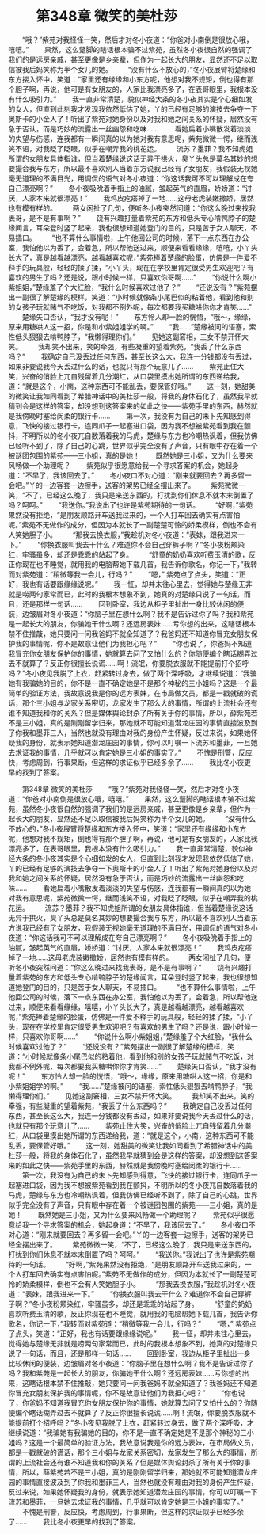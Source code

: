 # 　　第348章 微笑的美杜莎
　　“哦？”紫苑对我怪怪一笑，然后才对冬小夜道：“你爸对小南倒是很放心哦，嘻嘻。”
　　果然，这么蹩脚的瞎话根本骗不过紫苑，虽然冬小夜很自然的强调了我们的是远房亲戚，甚至更像是乡亲辈，但作为一起长大的朋友，显然还不足以取信被我后妈笑称为半个女儿的她。
　　“没有什么不放心的，”冬小夜展臂将楚缘和东方搂入怀中，笑道：“家里还有缘缘和小东方呢，他想对我不规矩，倒也得有那个胆子啊，再说，他可是有女朋友的，人家比我漂亮多了，在表哥眼里，我根本没有什么吸引力。”
　　我一直非常清楚，貌似神经大条的冬小夜其实是个心细如发的女人，但直到此刻我才发现我依然低估了她，丫的已经有足够的演技去争夺一下奥斯卡的小金人了！听出了紫苑对她身份以及对我和她之间关系的怀疑，居然没有急于否认，而是巧妙的流露出一丝幽怨和吃味……
　　看她扁着小嘴散发着淡淡的失望与伤感，连我都有一瞬间真的以为她对我有意思呢，紫苑微微一愕，继而浅笑不语，对我眨了眨眼，似乎在嘲弄我的桃花运。
　　流苏？墨菲？我不知虎姐所谓的女朋友具体指谁，但当着楚缘说这话无异于拱火，臭丫头总是莫名其妙的想要撮合我与东方，所以最不喜欢别人当着东方说我已经有了女朋友，我假装无视她毫无道理的不满目光，用调侃的语气对冬小夜道：“你这话我可不可以理解成在夸自己漂亮啊？”
　　冬小夜吸吮着手指上的油腻，皱起英气的直眉，娇娇道：“讨厌，人家本来就很漂亮！”
　　我鸡皮疙瘩掉了一地……这母老虎装嫩撒娇，居然也有模有样的。
　　两女闲扯了几句，便听冬小夜突然问道：“你这么晚过来找我表哥，是不是有事啊？”
　　饶有兴趣打量着紫苑的东方和低头专心啃鸭脖子的楚缘闻言，耳朵登时竖了起来，我也很想知道她登门的目的，只是苦于女人聊天，不易插口。
　　“也不算什么事情啦，上午他回公司的时候，落下一点东西在办公室，我怕他以为丢了，会着急，所以帮他送过来，顺便来看看缘缘，嘻嘻，小丫头长大了，真是越看越漂亮，越看越喜欢呢，”紫苑捧着楚缘的脸蛋，仿佛是一件爱不释手的玩具般，轻轻的揉了揉，“小丫头，现在在学校里肯定很受男生欢迎吧？有喜欢的男生了吗？还是说，跟小时候一样，只喜欢你哥啊……”
　　“你说什么啊小紫姐姐，”楚缘羞了个大红脸，“我什么时候喜欢过他了？”
　　“还说没有？”紫苑摆出一副很了解楚缘的模样，笑道：“小时候就像条小尾巴似的粘着他，看到他和别的女孩子玩就赌气不吃饭，对我都不例外呢，每次都要我买糖哄你你才肯笑……”
　　楚缘矢口否认，“我才没有呢！”
　　东方怜人却一脸的恍悟，“哦～，缘缘，原来用糖哄人这一招，你是和小紫姐姐学的啊。”
　　“我……”楚缘被问的语塞，索性低头狠狠去啃鸭脖子，“我懒得理你们。”
　　见她这副窘相，三女不禁开怀大笑。
　　我却笑不出来，笑的牵强，有些凝重的望着紫苑，“我丢了什么东西吗？”
　　我确定自己没丢过任何东西，甚至长这么大，我连一分钱都没有丢过，如果非要说我今天丢过什么的话，也就只有那个玩意儿了……
　　紫苑止住大笑，兴奋的俏脸上兀自残留着几分潮红，从口袋里摸出她所谓的东西递给我，道：“就是这个，小南，这种东西可不能乱丢，要保管好哦。”
　　这一刻，她甜美的微笑让我如同看到了希腊神话中的美杜莎一般，将我的身体石化了，虽然我早就猜到会是这样的答案，却没想到这答案来的如此之快——紫苑手里的东西，赫然就是我傍晚时塞给闵柔的银行卡……
　　第一次，我没有为自己的未卜先知感到得意，飞快的接过银行卡，连同爪子一起塞进口袋，因为我不想被紫苑看到我在颤抖，不明所以的冬小夜兀自数落着我的马虎，楚缘与东方也冷嘲热讽着，但我仿佛已经听不到了，除了自己的心跳，世界似乎完全没有了声音，只有眼中存在着一个被谜团包围的紫苑——三小姐，真的是她！
　　既然她是三小姐，又为什么要来风畅做一个助理呢？
　　紫苑似乎很愿意给我一个寻求答案的机会，她起身道：“不早了，我该回去了。”
　　冬小夜口不对心道：“刚来就要回去？再多留一会吧。”丫的一边客套一边擦手，送客的架势已经全摆出来了。
　　紫苑微微一笑，“不了，已经这么晚了，我只是来送东西的，打扰到你们休息不就本末倒置了吗？呵呵。”
　　“我送你。”我说出了也许是紫苑期待的一句话。
　　“好啊，”紫苑果然没有拒绝，“是朋友顺路开车送我过来的，一个人打车回去确实有点害怕呢。”紫苑不无做作的成分，但因为本就长了一副楚楚可怜的娇柔模样，倒也不会有人笑她胆子小。
　　“那我去换衣服，”我趁机对冬小夜道：“表妹，跟我进来一下。”
　　“你换衣服叫我去干什么？难道你不会自己穿裤子啊？”冬小夜粉颊染红，牢骚虽多，却还是乖乖的站起了身。
　　“舒童的奶奶喜欢听费玉清的歌，反正你现在也不睡觉，就用我的电脑帮她下载几首，我告诉你歌名，你记一下，”我转而对紫苑道：“稍微等我一会儿，行吗？”
　　“嗯，” 紫苑点了点头，笑道：“正好，我也有话要跟缘缘说呢。”
　　我一怔，却并未往心里去，觉得她与楚缘无非就是唠两句家常而已，此时的我根本想象不到，她真的对楚缘只说了一句话，而且，还是那样一句话……
　　回到卧室，我边从柜子里扯出一身比较休闲的便装，边皱眉对冬小夜道：“你脑子里在想什么啊？我不是告诉过你了吗？我和紫苑是一起长大的朋友，你骗她干什么啊？还远房表妹……亏你想的出来，这瞎话根本禁不住推敲，她只要问一问我爸妈不就全知道了？我爸妈还不知道你冒充女朋友保护我的事情呢，你不是故意让他们为我担心吧？”
　　“你也说了，你爸妈不知道我冒充你女朋友保护你的事情，她就算去问了又怕什么的？你随便编个瞎话糊弄过去不就算了？反正你很擅长说谎……啊！流氓，你要脱衣服就不能提前打个招呼吗？”冬小夜见我脱了上衣，赶紧转过身去，做了两个深呼吸，才继续说道：“我骗她有我骗她的目的，你不是一直不确定她是不是那个神秘的三小姐吗？这是一个最简单的验证方法，我故意说我是你的远方表妹，在市局做文员，都是一戳就破的谎话，那个三小姐与龙家关系密切，龙家发生了那么大的事情，所谓的上流社会还有谁不知道我和你的关系？但是媒体舆论封杀了所有关于你的事情，所以，薛紫苑若不是三小姐，真的是刚刚留学归来，那她就不可能知道潜龙庄园的事情直接波及到了你我和墨菲三人，当然也就没有理由对我的身份产生怀疑，反过来说，如果她怀疑我的身份，就表示她知道潜龙庄园的事情，你可以叮嘱一下流苏和墨菲，一旦她去求证我的事情，几乎就可以肯定她是三小姐的事实了。”
　　不愧是刑警，反应快，考虑周到，行事果断，但这样的求证似乎已经多余了……
　　我比冬小夜更早的找到了答案。

　　第348章 微笑的美杜莎
　　“哦？”紫苑对我怪怪一笑，然后才对冬小夜道：“你爸对小南倒是很放心哦，嘻嘻。”
　　果然，这么蹩脚的瞎话根本骗不过紫苑，虽然冬小夜很自然的强调了我们的是远房亲戚，甚至更像是乡亲辈，但作为一起长大的朋友，显然还不足以取信被我后妈笑称为半个女儿的她。
　　“没有什么不放心的，”冬小夜展臂将楚缘和东方搂入怀中，笑道：“家里还有缘缘和小东方呢，他想对我不规矩，倒也得有那个胆子啊，再说，他可是有女朋友的，人家比我漂亮多了，在表哥眼里，我根本没有什么吸引力。”
　　我一直非常清楚，貌似神经大条的冬小夜其实是个心细如发的女人，但直到此刻我才发现我依然低估了她，丫的已经有足够的演技去争夺一下奥斯卡的小金人了！听出了紫苑对她身份以及对我和她之间关系的怀疑，居然没有急于否认，而是巧妙的流露出一丝幽怨和吃味……
　　看她扁着小嘴散发着淡淡的失望与伤感，连我都有一瞬间真的以为她对我有意思呢，紫苑微微一愕，继而浅笑不语，对我眨了眨眼，似乎在嘲弄我的桃花运。
　　流苏？墨菲？我不知虎姐所谓的女朋友具体指谁，但当着楚缘说这话无异于拱火，臭丫头总是莫名其妙的想要撮合我与东方，所以最不喜欢别人当着东方说我已经有了女朋友，我假装无视她毫无道理的不满目光，用调侃的语气对冬小夜道：“你这话我可不可以理解成在夸自己漂亮啊？”
　　冬小夜吸吮着手指上的油腻，皱起英气的直眉，娇娇道：“讨厌，人家本来就很漂亮！”
　　我鸡皮疙瘩掉了一地……这母老虎装嫩撒娇，居然也有模有样的。
　　两女闲扯了几句，便听冬小夜突然问道：“你这么晚过来找我表哥，是不是有事啊？”
　　饶有兴趣打量着紫苑的东方和低头专心啃鸭脖子的楚缘闻言，耳朵登时竖了起来，我也很想知道她登门的目的，只是苦于女人聊天，不易插口。
　　“也不算什么事情啦，上午他回公司的时候，落下一点东西在办公室，我怕他以为丢了，会着急，所以帮他送过来，顺便来看看缘缘，嘻嘻，小丫头长大了，真是越看越漂亮，越看越喜欢呢，”紫苑捧着楚缘的脸蛋，仿佛是一件爱不释手的玩具般，轻轻的揉了揉，“小丫头，现在在学校里肯定很受男生欢迎吧？有喜欢的男生了吗？还是说，跟小时候一样，只喜欢你哥啊……”
　　“你说什么啊小紫姐姐，”楚缘羞了个大红脸，“我什么时候喜欢过他了？”
　　“还说没有？”紫苑摆出一副很了解楚缘的模样，笑道：“小时候就像条小尾巴似的粘着他，看到他和别的女孩子玩就赌气不吃饭，对我都不例外呢，每次都要我买糖哄你你才肯笑……”
　　楚缘矢口否认，“我才没有呢！”
　　东方怜人却一脸的恍悟，“哦～，缘缘，原来用糖哄人这一招，你是和小紫姐姐学的啊。”
　　“我……”楚缘被问的语塞，索性低头狠狠去啃鸭脖子，“我懒得理你们。”
　　见她这副窘相，三女不禁开怀大笑。
　　我却笑不出来，笑的牵强，有些凝重的望着紫苑，“我丢了什么东西吗？”
　　我确定自己没丢过任何东西，甚至长这么大，我连一分钱都没有丢过，如果非要说我今天丢过什么的话，也就只有那个玩意儿了……
　　紫苑止住大笑，兴奋的俏脸上兀自残留着几分潮红，从口袋里摸出她所谓的东西递给我，道：“就是这个，小南，这种东西可不能乱丢，要保管好哦。”
　　这一刻，她甜美的微笑让我如同看到了希腊神话中的美杜莎一般，将我的身体石化了，虽然我早就猜到会是这样的答案，却没想到这答案来的如此之快——紫苑手里的东西，赫然就是我傍晚时塞给闵柔的银行卡……
　　第一次，我没有为自己的未卜先知感到得意，飞快的接过银行卡，连同爪子一起塞进口袋，因为我不想被紫苑看到我在颤抖，不明所以的冬小夜兀自数落着我的马虎，楚缘与东方也冷嘲热讽着，但我仿佛已经听不到了，除了自己的心跳，世界似乎完全没有了声音，只有眼中存在着一个被谜团包围的紫苑——三小姐，真的是她！
　　既然她是三小姐，又为什么要来风畅做一个助理呢？
　　紫苑似乎很愿意给我一个寻求答案的机会，她起身道：“不早了，我该回去了。”
　　冬小夜口不对心道：“刚来就要回去？再多留一会吧。”丫的一边客套一边擦手，送客的架势已经全摆出来了。
　　紫苑微微一笑，“不了，已经这么晚了，我只是来送东西的，打扰到你们休息不就本末倒置了吗？呵呵。”
　　“我送你。”我说出了也许是紫苑期待的一句话。
　　“好啊，”紫苑果然没有拒绝，“是朋友顺路开车送我过来的，一个人打车回去确实有点害怕呢。”紫苑不无做作的成分，但因为本就长了一副楚楚可怜的娇柔模样，倒也不会有人笑她胆子小。
　　“那我去换衣服，”我趁机对冬小夜道：“表妹，跟我进来一下。”
　　“你换衣服叫我去干什么？难道你不会自己穿裤子啊？”冬小夜粉颊染红，牢骚虽多，却还是乖乖的站起了身。
　　“舒童的奶奶喜欢听费玉清的歌，反正你现在也不睡觉，就用我的电脑帮她下载几首，我告诉你歌名，你记一下，”我转而对紫苑道：“稍微等我一会儿，行吗？”
　　“嗯，” 紫苑点了点头，笑道：“正好，我也有话要跟缘缘说呢。”
　　我一怔，却并未往心里去，觉得她与楚缘无非就是唠两句家常而已，此时的我根本想象不到，她真的对楚缘只说了一句话，而且，还是那样一句话……
　　回到卧室，我边从柜子里扯出一身比较休闲的便装，边皱眉对冬小夜道：“你脑子里在想什么啊？我不是告诉过你了吗？我和紫苑是一起长大的朋友，你骗她干什么啊？还远房表妹……亏你想的出来，这瞎话根本禁不住推敲，她只要问一问我爸妈不就全知道了？我爸妈还不知道你冒充女朋友保护我的事情呢，你不是故意让他们为我担心吧？”
　　“你也说了，你爸妈不知道我冒充你女朋友保护你的事情，她就算去问了又怕什么的？你随便编个瞎话糊弄过去不就算了？反正你很擅长说谎……啊！流氓，你要脱衣服就不能提前打个招呼吗？”冬小夜见我脱了上衣，赶紧转过身去，做了两个深呼吸，才继续说道：“我骗她有我骗她的目的，你不是一直不确定她是不是那个神秘的三小姐吗？这是一个最简单的验证方法，我故意说我是你的远方表妹，在市局做文员，都是一戳就破的谎话，那个三小姐与龙家关系密切，龙家发生了那么大的事情，所谓的上流社会还有谁不知道我和你的关系？但是媒体舆论封杀了所有关于你的事情，所以，薛紫苑若不是三小姐，真的是刚刚留学归来，那她就不可能知道潜龙庄园的事情直接波及到了你我和墨菲三人，当然也就没有理由对我的身份产生怀疑，反过来说，如果她怀疑我的身份，就表示她知道潜龙庄园的事情，你可以叮嘱一下流苏和墨菲，一旦她去求证我的事情，几乎就可以肯定她是三小姐的事实了。”
　　不愧是刑警，反应快，考虑周到，行事果断，但这样的求证似乎已经多余了……
　　我比冬小夜更早的找到了答案。
